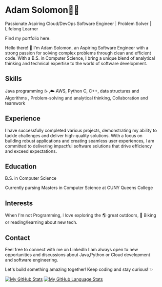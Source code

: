 # Adam Solomon🧑‍💻
Passionate Aspiring Cloud/DevOps Software Engineer | Problem Solver | Lifelong Learner

Find my portfolio here.

Hello there! 👋 I'm Adam Solomon, an Aspiring Software Engineer with a strong passion for solving complex problems through clean and efficient code. With a B.S. in Computer Science, I bring a unique blend of analytical thinking and technical expertise to the world of software development.

## Skills

Java programming ☕
 ,☁️ AWS, Python C, C++,
 data structures and Algorithms ,
Problem-solving and analytical thinking,
Collaboration and teamwork
 ## Experience

I have successfully completed various projects, demonstrating my ability to tackle challenges and deliver high-quality solutions. With a focus on building robust applications and creating seamless user experiences, I am committed to delivering impactful software solutions that drive efficiency and exceed expectations.

 ## Education

B.S. in Computer Science

Currently pursing Masters in Computer Science at CUNY Queens College
## Interests

When I'm not Programming, I love exploring the 🌎 great outdoors, 🚴 Biking or reading/learning about new tech.

## Contact

Feel free to connect with me on LinkedIn I am always open to new opportunities and discussions about Java,Python or Cloud development and software engineering.

Let's build something amazing together! Keep coding and stay curious! ✨

[![My GitHub Stats](https://github-readme-stats.vercel.app/api/?username=AdamSoloMe&count_private=true&theme=tokyonight&showicons=true)]()
[![My GitHub Language Stats](https://github-readme-stats.vercel.app/api/top-langs/?username=AdamSoloMe&langs_count=5&theme=tokyonight)]()

